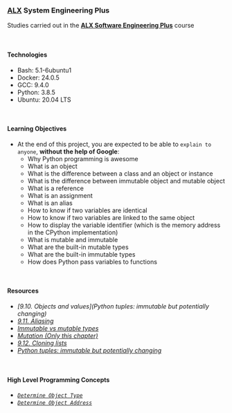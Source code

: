 ### [ALX](https://www.alxafrica.com/) System Engineering Plus

Studies carried out in the **[ALX Software Engineering Plus](https://www.alxafrica.com/software-engineering-plus/)** course

<br />

#### Technologies

* Bash:     5.1-6ubuntu1
* Docker:   24.0.5
* GCC:      9.4.0
* Python:   3.8.5
* Ubuntu:   20.04 LTS

<br />

#### Learning Objectives

* At the end of this project, you are expected to be able to `explain to anyone`, **without the help of Google**:
    * Why Python programming is awesome
    * What is an object
    * What is the difference between a class and an object or instance
    * What is the difference between immutable object and mutable object
    * What is a reference
    * What is an assignment
    * What is an alias
    * How to know if two variables are identical
    * How to know if two variables are linked to the same object
    * How to display the variable identifier (which is the memory address in the CPython implementation)
    * What is mutable and immutable
    * What are the built-in mutable types
    * What are the built-in immutable types
    * How does Python pass variables to functions

<br />

#### Resources

* _[9.10. Objects and values](Python tuples: immutable but potentially changing)_
* _[9.11. Aliasing](https://www.openbookproject.net/thinkcs/python/english2e/ch09.html#aliasing)_
* _[Immutable vs mutable types](https://stackoverflow.com/questions/8056130/immutable-vs-mutable-types)_
* _[Mutation (Only this chapter)](https://www.composingprograms.com/pages/24-mutable-data.html)_
* _[9.12. Cloning lists](https://www.openbookproject.net/thinkcs/python/english2e/ch09.html#cloning-lists)_
* _[Python tuples: immutable but potentially changing](http://radar.oreilly.com/2014/10/python-tuples-immutable-but-potentially-changing.html)_

<br />

#### High Level Programming Concepts

* _[`Determine Object Type`](0-answer.txt)_
* _[`Determine Object Address`](1-answer.txt)_

<br />
